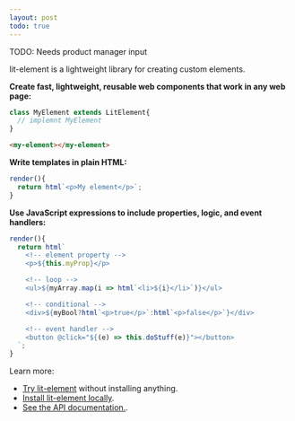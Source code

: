 ```yaml
---
layout: post
todo: true
---
```


TODO: Needs product manager input

lit-element is a lightweight library for creating custom elements. 

**Create fast, lightweight, reusable web components that work in any web page:**

```js
class MyElement extends LitElement{
  // implemnt MyElement
}
```

```html
<my-element></my-element>
```

**Write templates in plain HTML:**

```js
render(){ 
  return html`<p>My element</p>`;
}
```

**Use JavaScript expressions to include properties, logic, and event handlers:**

```js
render(){ 
  return html`
    <!-- element property -->
    <p>${this.myProp}</p>

    <!-- loop -->
    <ul>${myArray.map(i => html`<li>${i}</li>`)}</ul>

    <!-- conditional -->
    <div>${myBool?html`<p>true</p>`:html`<p>false</p>`}</div>

    <!-- event handler -->
    <button @click="${(e) => this.doStuff(e)}"></button>
  `;
}
```

Learn more:

* [Try lit-element](/try/) without installing anything.
* [Install lit-element locally](/tools/setup).
* [See the API documentation.](/api/).
